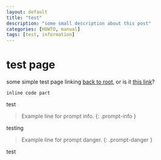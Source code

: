 ```yaml
---
layout: default
title: "test"
description: "some small description about this post"
categories: [HOWTO, manual]
tags: [test, information]
---
```

# test page
some simple test page linking <a href="../">back to root</a>, or is it <a href="../../">this link</a>?

`inline code part`

test

> Example line for prompt info.
{: .prompt-info }

testing

> Example line for prompt danger.
{: .prompt-danger }

test